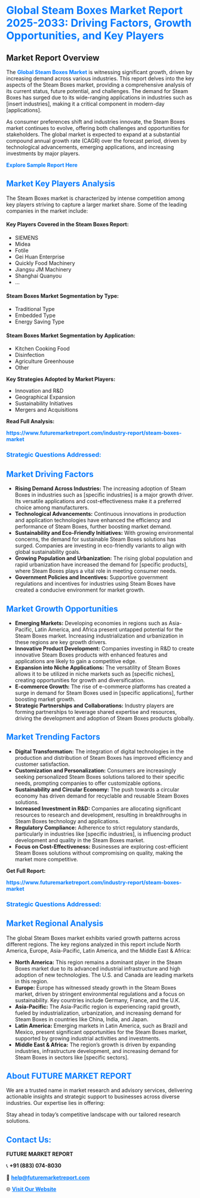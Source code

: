 <h1 style="color: #007BFF;">Global Steam Boxes Market Report 2025-2033: Driving Factors, Growth Opportunities, and Key Players</h1>

<section id="overview">
<h2>Market Report Overview</h2>
<p>The <a href="https://www.futuremarketreport.com/industry-report/steam-boxes-market" style="color: #007BFF; text-decoration: none;"><strong>Global Steam Boxes Market</strong></a> is witnessing significant growth, driven by increasing demand across various industries. This report delves into the key aspects of the Steam Boxes market, providing a comprehensive analysis of its current status, future potential, and challenges. The demand for Steam Boxes has surged due to its wide-ranging applications in industries such as [insert industries], making it a critical component in modern-day [applications].</p>
<p>As consumer preferences shift and industries innovate, the Steam Boxes market continues to evolve, offering both challenges and opportunities for stakeholders. The global market is expected to expand at a substantial compound annual growth rate (CAGR) over the forecast period, driven by technological advancements, emerging applications, and increasing investments by major players.</p>
</section>

<section id="overview">
<p><a href="https://www.futuremarketreport.com/request-sample/reportId=102653" style="color: #007BFF; text-decoration: none;"><strong>Explore Sample Report Here</strong></a></p>
</section>

<section id="key-players">
<h2 style="color: #007BFF;">Market Key Players Analysis</h2>
<p>The Steam Boxes market is characterized by intense competition among key players striving to capture a larger market share. Some of the leading companies in the market include:</p>
<h4>Key Players Covered in the Steam Boxes Report:</h4>
<ul><li>SIEMENS</li><li>Midea</li><li>Fotile</li><li>Gei Huan Enterprise</li><li>Quickly Food Machinery</li><li>Jiangsu JM Machinery</li><li>Shanghai Quanyou</li><li>...</li></ul>
<h4>Steam Boxes Market Segmentation by Type:</h4>
<ul><li>Traditional Type</li><li>Embedded Type</li><li>Energy Saving Type</li></ul>

<h4>Steam Boxes Market Segmentation by Application:</h4>
<ul><li>Kitchen Cooking Food</li><li>Disinfection</li><li>Agriculture Greenhouse</li><li>Other</li></ul>
<p><strong>Key Strategies Adopted by Market Players:</strong></p>
<ul>
<li>Innovation and R&D</li>
<li>Geographical Expansion</li>
<li>Sustainability Initiatives</li>
<li>Mergers and Acquisitions</li>
</ul>
</section>

<section>
<p><strong>Read Full Analysis: </strong></p><a href="https://www.futuremarketreport.com/industry-report/steam-boxes-market" style="color: #007BFF; text-decoration: none;"><strong>https://www.futuremarketreport.com/industry-report/steam-boxes-market</strong></a>
<h3 style="color: #007BFF;">Strategic Questions Addressed:</h3>
</section>

<section id="driving-factors">
<h2 style="color: #007BFF;">Market Driving Factors</h2>
<ul>
<li><strong>Rising Demand Across Industries:</strong> The increasing adoption of Steam Boxes in industries such as [specific industries] is a major growth driver. Its versatile applications and cost-effectiveness make it a preferred choice among manufacturers.</li>
<li><strong>Technological Advancements:</strong> Continuous innovations in production and application technologies have enhanced the efficiency and performance of Steam Boxes, further boosting market demand.</li>
<li><strong>Sustainability and Eco-Friendly Initiatives:</strong> With growing environmental concerns, the demand for sustainable Steam Boxes solutions has surged. Companies are investing in eco-friendly variants to align with global sustainability goals.</li>
<li><strong>Growing Population and Urbanization:</strong> The rising global population and rapid urbanization have increased the demand for [specific products], where Steam Boxes plays a vital role in meeting consumer needs.</li>
<li><strong>Government Policies and Incentives:</strong> Supportive government regulations and incentives for industries using Steam Boxes have created a conducive environment for market growth.</li>
</ul>
</section>

<section id="growth-opportunities">
<h2 style="color: #007BFF;">Market Growth Opportunities</h2>
<ul>
<li><strong>Emerging Markets:</strong> Developing economies in regions such as Asia-Pacific, Latin America, and Africa present untapped potential for the Steam Boxes market. Increasing industrialization and urbanization in these regions are key growth drivers.</li>
<li><strong>Innovative Product Development:</strong> Companies investing in R&D to create innovative Steam Boxes products with enhanced features and applications are likely to gain a competitive edge.</li>
<li><strong>Expansion into Niche Applications:</strong> The versatility of Steam Boxes allows it to be utilized in niche markets such as [specific niches], creating opportunities for growth and diversification.</li>
<li><strong>E-commerce Growth:</strong> The rise of e-commerce platforms has created a surge in demand for Steam Boxes used in [specific applications], further boosting market growth.</li>
<li><strong>Strategic Partnerships and Collaborations:</strong> Industry players are forming partnerships to leverage shared expertise and resources, driving the development and adoption of Steam Boxes products globally.</li>
</ul>
</section>

<section id="trending-factors">
<h2 style="color: #007BFF;">Market Trending Factors</h2>
<ul>
<li><strong>Digital Transformation:</strong> The integration of digital technologies in the production and distribution of Steam Boxes has improved efficiency and customer satisfaction.</li>
<li><strong>Customization and Personalization:</strong> Consumers are increasingly seeking personalized Steam Boxes solutions tailored to their specific needs, prompting companies to offer customizable options.</li>
<li><strong>Sustainability and Circular Economy:</strong> The push towards a circular economy has driven demand for recyclable and reusable Steam Boxes solutions.</li>
<li><strong>Increased Investment in R&D:</strong> Companies are allocating significant resources to research and development, resulting in breakthroughs in Steam Boxes technology and applications.</li>
<li><strong>Regulatory Compliance:</strong> Adherence to strict regulatory standards, particularly in industries like [specific industries], is influencing product development and quality in the Steam Boxes market.</li>
<li><strong>Focus on Cost-Effectiveness:</strong> Businesses are exploring cost-efficient Steam Boxes solutions without compromising on quality, making the market more competitive.</li>
</ul>
</section>

<section>
<p><strong>Get Full Report: </strong></p><a href="https://www.futuremarketreport.com/industry-report/steam-boxes-market" style="color: #007BFF; text-decoration: none;"><strong>https://www.futuremarketreport.com/industry-report/steam-boxes-market</strong></a>
<h3 style="color: #007BFF;">Strategic Questions Addressed:</h3>
</section>


<section id="regional-analysis">
<h2 style="color: #007BFF;">Market Regional Analysis</h2>
<p>The global Steam Boxes market exhibits varied growth patterns across different regions. The key regions analyzed in this report include North America, Europe, Asia-Pacific, Latin America, and the Middle East & Africa:</p>
<ul>
<li><strong>North America:</strong> This region remains a dominant player in the Steam Boxes market due to its advanced industrial infrastructure and high adoption of new technologies. The U.S. and Canada are leading markets in this region.</li>
<li><strong>Europe:</strong> Europe has witnessed steady growth in the Steam Boxes market, driven by stringent environmental regulations and a focus on sustainability. Key countries include Germany, France, and the U.K.</li>
<li><strong>Asia-Pacific:</strong> The Asia-Pacific region is experiencing rapid growth, fueled by industrialization, urbanization, and increasing demand for Steam Boxes in countries like China, India, and Japan.</li>
<li><strong>Latin America:</strong> Emerging markets in Latin America, such as Brazil and Mexico, present significant opportunities for the Steam Boxes market, supported by growing industrial activities and investments.</li>
<li><strong>Middle East & Africa:</strong> The region’s growth is driven by expanding industries, infrastructure development, and increasing demand for Steam Boxes in sectors like [specific sectors].</li>
</ul>
</section>

<footer>
<h2 style="color: #007BFF;">About FUTURE MARKET REPORT</h2>
<p>We are a trusted name in market research and advisory services, delivering actionable insights and strategic support to businesses across diverse industries. Our expertise lies in offering:</p>

<p>Stay ahead in today’s competitive landscape with our tailored research solutions.</p>

<h2 style="color: #007BFF;">Contact Us:</h2>
<p><strong>FUTURE MARKET REPORT</strong></p>
<p>📞 <strong>+91 (883) 074-8030</strong></p>
<p>📧 <strong><a href="mailto:help@futuremarketreport.com" style="color: #007BFF;">help@futuremarketreport.com</a></strong></p>
<p>🌐 <strong><a href="https://www.futuremarketreport.com/" style="color: #007BFF;">Visit Our Website</a></strong></p>
</footer>